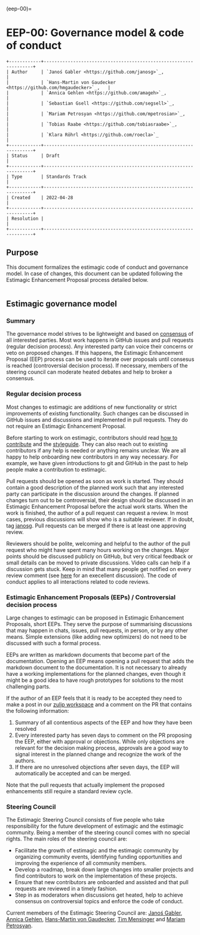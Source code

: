 (eep-00)=


# EEP-00: Governance model & code of conduct

```{eval-rst}
+------------+------------------------------------------------------------------+
| Author     | `Janoś Gabler <https://github.com/janosg>`_,                     |
|            | `Hans-Martin von Gaudecker <https://github.com/hmgaudecker>`_,   |
|            | `Annica Gehlen <https://github.com/amageh>`_,                    |
|            | `Sebastian Gsell <https://github.com/segsell>`_,                 |
|            | `Mariam Petrosyan <https://github.com/mpetrosian>`_,             |
|            | `Tobias Raabe <https://github.com/tobiasraabe>`_,                |
|            | `Klara Röhrl <https://github.com/roecla>`_                       |
+------------+------------------------------------------------------------------+
| Status     | Draft                                                            |
+------------+------------------------------------------------------------------+
| Type       | Standards Track                                                  |
+------------+------------------------------------------------------------------+
| Created    | 2022-04-28                                                       |
+------------+------------------------------------------------------------------+
| Resolution |                                                                  |
+------------+------------------------------------------------------------------+
```

## Purpose

This document formalizes the estimagic code of conduct and governance model. In case
of changes, this document can be updated following the Estimagic Enhancement Proposal
process detailed below.



```{include} ../../../CODE_OF_CONDUCT.md
```

## Estimagic governance model

### Summary

The governance model strives to be lightweight and based on [consensus](https://numpy.org/doc/stable/dev/governance/governance.html#consensus-based-decision-making-by-the-community) of all interested parties. Most work happens in GitHub issues and pull requests (regular
decision process). Any interested party can voice their concerns or veto on proposed
changes. If this happens, the Estimagic Enhancement Proposal (EEP) process can
be used to iterate over proposals until consesus is reached (controversial
decision process). If necessary, members of the steering council can moderate heated
debates and help to broker a consensus.

### Regular decision process

Most changes to estimagic are additions of new functionality or strict improvements
of existing functionality. Such changes can be discussed in GitHub issues and
discussions and implemented in pull requests. They do not require an Estimagic
Enhancement Proposal.

Before starting to work on estimagic, contributors should read [how to contribute](how-to)
and the [styleguide](styleguide). They can also reach out to existing contributors if
any help is needed or anything remains unclear. We are all happy to help onboarding new
contributors in any way necessary. For example, we have given introductions to git and
GitHub in the past to help people make a contribution to estimagic.

Pull requests should be opened as soon as work is started. They should contain a good
description of the planned work such that any interested party can participate in the
discussion around the changes. If planned changes turn out to be controversial, their
design should be discussed in an Estimagic Enhancement Proposal before the actual
work starts. When the work is finished, the author of a pull
request can request a review. In most cases, previous discussions will show who is a
suitable reviewer. If in doubt, tag [janosg](https://github.com/janosg). Pull requests
can be merged if there is at least one approving review.

Reviewers should be polite, welcoming and helpful to the author of the pull request
who might have spent many hours working on the changes. Major points should be discussed
publicly on GitHub, but very critical feedback or small details can be moved to private
discussions. Video calls can help if a discussion gets stuck. Keep in mind that many
people get notified on every review comment (see [here](https://rgommers.github.io/2019/06/the-cost-of-an-open-source-contribution/) for an execellent discussion).
The code of conduct applies to all interactions related to code reviews.

### Estimagic Enhancement Proposals (EEPs) / Controversial decision process

Large changes to estimagic can be proposed in Estimagic Enhancement Proposals, short
EEPs. They serve the purpose of summarising discussions
that may happen in chats, issues, pull requests, in person, or by any other means.
Simple extensions (like adding new optimizers) do not need to be discussed with such
a formal process.

EEPs are written as markdown documents that become part of the documentation. Opening
an EEP means opening a pull request that adds the markdown document to the documentation.
It is not necessary to already have a working implementations for the planned changes,
even though it might be a good idea to have rough prototypes for solutions to the most
challenging parts.

If the author of an EEP feels that it is ready to be accepted they need to make a
post in our [zulip workspace](https://ose.zulipchat.com) and a comment on the PR that
contains the following information:

1. Summary of all contentious aspects of the EEP and how they have been resolved
2. Every interested party has seven days to comment on the PR proposing the EEP,
   either with approval or objections. While only objections are relevant for the
   decision making process, approvals are a good way to signal interest in the planned
   change and recognize the work of the authors.
3. If there are no unresolved objections after seven days, the EEP will automatically
   be accepted and can be merged.

Note that the pull requests that actually implement the proposed enhancements still
require a standard review cycle.

### Steering Council

The Estimagic Steering Council consists of five people who take responsibility for
the future development of estimagic and the estimagic community. Being a member of the
steering council comes with no special rights. The main roles of the steering council
are:

- Facilitate the growth of estimagic and the estimagic community by organizing community
events, identifying funding opportunities and improving the experience
of all community members.
- Develop a roadmap, break down large changes into smaller projects and find contributors
to work on the implementation of these projects.
- Ensure that new contributors are onboarded and assisted and that pull requests are
reviewed in a timely fashion.
- Step in as moderators when discussions get heated, help to achieve consensus on
controversial topics and enforce the code of conduct.

Current memebers of the Estimagic Steering Council are:
[Janoś Gabler](https://github.com/janosg), [Annica Gehlen](https://github.com/amageh), [Hans-Martin von Gaudecker](https://github.com/hmgaudecker), [Tim Mensinger](https://github.com/timmens) and [Mariam Petrosyan](https://github.com/mpetrosian).
